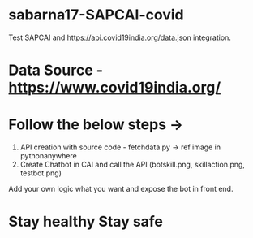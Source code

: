 # sabarna17-SAPCAI-covid
Test SAPCAI and https://api.covid19india.org/data.json integration.

# Data Source - https://www.covid19india.org/

# Follow the below steps ->
1. API creation with source code - fetchdata.py -> ref image in pythonanywhere
2. Create Chatbot in CAI and call the API (botskill.png, skillaction.png, testbot.png)

Add your own logic what you want and expose the bot in front end.

# Stay healthy Stay safe
